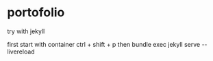 # portofolio
try with jekyll



first start with container ctrl + shift + p
then bundle exec jekyll serve --livereload